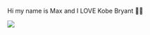 Hi my name is Max and I LOVE Kobe Bryant 🏀🐍

![](https://media.tenor.com/I_SrkMbwwLMAAAAM/kobe-bryant-mamba-mentality.gif)

